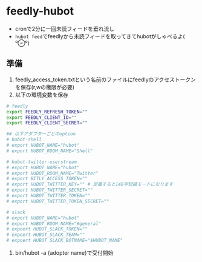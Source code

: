 # feedly-hubot

* cronで2分に一回未読フィードを垂れ流し
* `hubot feed`でfeedlyから未読フィードを取ってきてhubotがしゃべるよ( ⁰⊖⁰)

## 準備
1. feedly_access_token.txtという名前のファイルにfeedlyのアクセストークンを保存(r,wの権限が必要)
1. 以下の環境変数を保存

```sh
# feedly
export FEEDLY_REFRESH_TOKEN=""
export FEEDLY_CLIENT_ID=""
export FEEDLY_CLIENT_SECRET=""

## 以下アダプターごとのoption
# hubot-shell
# export HUBOT_NAME="hubot"
# export HUBOT_ROOM_NAME="Shell"

# hubot-twitter-userstream
# export HUBOT_NAME="hubot"
# export HUBOT_ROOM_NAME="Twitter"
# export BITLY_ACCESS_TOKEN=""
# export HUBOT_TWITTER_KEY="" # 定義すると140字短縮モードになります
# export HUBOT_TWITTER_SECRET=""
# export HUBOT_TWITTER_TOKEN=""
# export HUBOT_TWITTER_TOKEN_SECRET=""

# slack
# export HUBOT_NAME="hubot"
# export HUBOT_ROOM_NAME="#general"
# expoert HUBOT_SLACK_TOKEN=""
# expoert HUBOT_SLACK_TEAM=""
# expoert HUBOT_SLACK_BOTNAME="$HUBOT_NAME"
```

1. bin/hubot -a {adopter name}で受付開始
